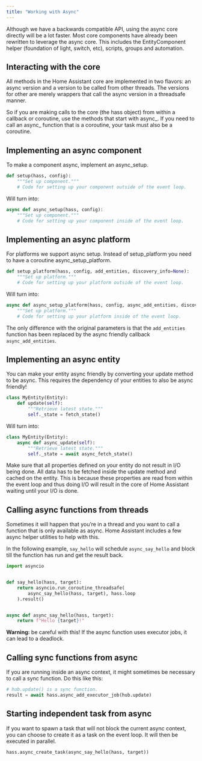 ```yaml
---
title: "Working with Async"
---
```


Although we have a backwards compatible API, using the async core directly will be a lot faster. Most core components have already been rewritten to leverage the async core. This includes the EntityComponent helper (foundation of light, switch, etc), scripts, groups and automation.

## Interacting with the core

All methods in the Home Assistant core are implemented in two flavors: an async version and a version to be called from other threads. The versions for other are merely wrappers that call the async version in a threadsafe manner.

So if you are making calls to the core (the hass object) from within a callback or coroutine, use the methods that start with async_. If you need to call an async_ function that is a coroutine, your task must also be a coroutine.

## Implementing an async component

To make a component async, implement an async_setup.

```python
def setup(hass, config):
    """Set up component."""
    # Code for setting up your component outside of the event loop.
```

Will turn into:

```python
async def async_setup(hass, config):
    """Set up component."""
    # Code for setting up your component inside of the event loop.
```

## Implementing an async platform

For platforms we support async setup. Instead of setup_platform you need to have a coroutine async_setup_platform.

```python
def setup_platform(hass, config, add_entities, discovery_info=None):
    """Set up platform."""
    # Code for setting up your platform outside of the event loop.
```

Will turn into:

```python
async def async_setup_platform(hass, config, async_add_entities, discovery_info=None):
    """Set up platform."""
    # Code for setting up your platform inside of the event loop.
```

The only difference with the original parameters is that the `add_entities` function has been replaced by the async friendly callback `async_add_entities`.

## Implementing an async entity

You can make your entity async friendly by converting your update method to be async. This requires the dependency of your entities to also be async friendly!

```python
class MyEntity(Entity):
    def update(self):
        """Retrieve latest state."""
        self._state = fetch_state()
```

Will turn into:

```python
class MyEntity(Entity):
    async def async_update(self):
        """Retrieve latest state."""
        self._state = await async_fetch_state()
```

Make sure that all properties defined on your entity do not result in I/O being done. All data has to be fetched inside the update method and cached on the entity. This is because these properties are read from within the event loop and thus doing I/O will result in the core of Home Assistant waiting until your I/O is done.

## Calling async functions from threads

Sometimes it will happen that you’re in a thread and you want to call a function that is only available as async. Home Assistant includes a few async helper utilities to help with this.

In the following example, `say_hello` will schedule `async_say_hello` and block till the function has run and get the result back.

```python
import asyncio


def say_hello(hass, target):
    return asyncio.run_coroutine_threadsafe(
        async_say_hello(hass, target), hass.loop
    ).result()


async def async_say_hello(hass, target):
    return f"Hello {target}!"
```

**Warning:** be careful with this! If the async function uses executor jobs, it can lead to a deadlock.

## Calling sync functions from async

If you are running inside an async context, it might sometimes be necessary to call a sync function. Do this like this:

```python
# hub.update() is a sync function.
result = await hass.async_add_executor_job(hub.update)
```

## Starting independent task from async

If you want to spawn a task that will not block the current async context, you can choose to create it as a task on the event loop. It will then be executed in parallel.

```python
hass.async_create_task(async_say_hello(hass, target))
```
